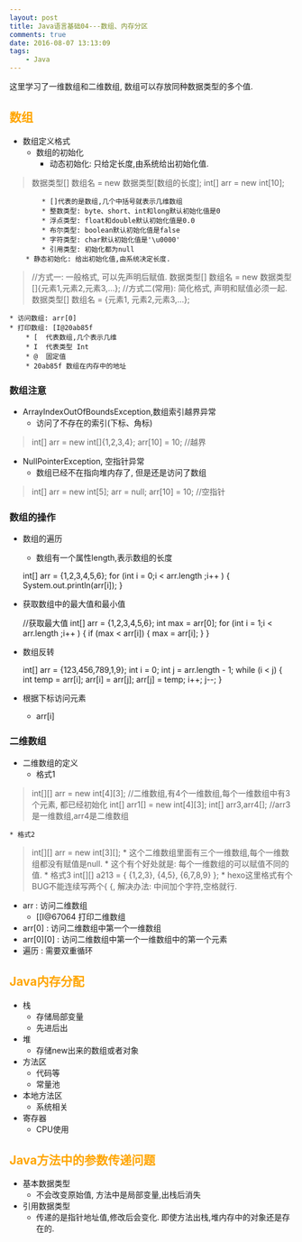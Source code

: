 ```yaml
---
layout: post
title: Java语言基础04---数组、内存分区
comments: true
date: 2016-08-07 13:13:09
tags:
	- Java
---
```


这里学习了一维数组和二维数组, 数组可以存放同种数据类型的多个值.
<!--more-->
## <font color=orange>数组</font>
* 数组定义格式
	* 数组的初始化
		* 动态初始化: 只给定长度,由系统给出初始化值.
>	数据类型[] 数组名 = new 数据类型[数组的长度];
>	int[] arr = new int[10];

			* []代表的是数组,几个中括号就表示几维数组
			* 整数类型: byte、short、int和long默认初始化值是0
			* 浮点类型: float和double默认初始化值是0.0
			* 布尔类型: boolean默认初始化值是false
			* 字符类型: char默认初始化值是'\u0000'
			* 引用类型: 初始化都为null
		* 静态初始化: 给出初始化值,由系统决定长度.
>	//方式一: 一般格式, 可以先声明后赋值.
>	数据类型[] 数组名 = new 数据类型[]{元素1,元素2,元素3,...};
>	//方式二(常用): 简化格式, 声明和赋值必须一起.
>	数据类型[] 数组名 = {元素1, 元素2,元素3,...};

	* 访问数组: arr[0]
	* 打印数组: [I@20ab85f
		* [  代表数组,几个表示几维
		* I  代表类型 Int
		* @	 固定值
		* 20ab85f 数组在内存中的地址

### 数组注意
* ArrayIndexOutOfBoundsException,数组索引越界异常
	* 访问了不存在的索引(下标、角标)
>	int[] arr = new int[]{1,2,3,4};
	arr[10] = 10; //越界
* NullPointerException, 空指针异常
	* 数组已经不在指向堆内存了, 但是还是访问了数组
>	int[] arr = new int[5];
arr = null;
arr[10] = 10;  //空指针

### 数组的操作
* 数组的遍历
	* 数组有一个属性length,表示数组的长度


	int[] arr = {1,2,3,4,5,6};
	for (int i = 0;i < arr.length ;i++ ) {
		System.out.println(arr[i]);
	}

* 获取数组中的最大值和最小值


	//获取最大值
	int[] arr = {1,2,3,4,5,6};
	int max = arr[0];
		for (int i = 1;i < arr.length ;i++ ) {
			if (max < arr[i]) {
				max = arr[i];
			}
		}

* 数组反转


	int[] arr = {123,456,789,1,9};
	int i = 0;
	int j = arr.length - 1;
	while (i < j) {
		int temp = arr[i];
		arr[i] = arr[j];
		arr[j] = temp;
		i++;
		j--;
	}
* 根据下标访问元素
	* arr[i]


### 二维数组
* 二维数组的定义
	* 格式1
>	int[][] arr = new int[4][3]; //二维数组,有4个一维数组,每个一维数组中有3个元素, 都已经初始化
int[] arr1[] = new int[4][3];
int[] arr3,arr4[];  //arr3是一维数组,arr4是二维数组

	* 格式2
>	int[][] arr = new int[3][];
		* 这个二维数组里面有三个一维数组,每个一维数组都没有赋值是null.
		* 这个有个好处就是: 每个一维数组的可以赋值不同的值.
	* 格式3
>	int[][] a213 = { {1,2,3}, {4,5}, {6,7,8,9} }; 
		* hexo这里格式有个BUG不能连续写两个{ {, 解决办法: 中间加个字符,空格就行.

* arr : 访问二维数组
	* [[I@67064  打印二维数组
* arr[0] : 访问二维数组中第一个一维数组
* arr[0][0] : 访问二维数组中第一个一维数组中的第一个元素
* 遍历 : 需要双重循环

## <font color=orange>Java内存分配</font>
* 栈
	* 存储局部变量
	* 先进后出
* 堆
	* 存储new出来的数组或者对象
* 方法区
	* 代码等
	* 常量池
* 本地方法区
	* 系统相关
* 寄存器
	* CPU使用

## <font color=orange>Java方法中的参数传递问题</font>
* 基本数据类型
	* 不会改变原始值, 方法中是局部变量,出栈后消失
* 引用数据类型
	* 传递的是指针地址值,修改后会变化. 即使方法出栈,堆内存中的对象还是存在的.